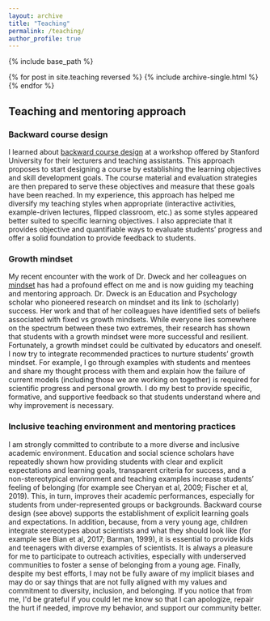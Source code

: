 ```yaml
---
layout: archive
title: "Teaching"
permalink: /teaching/
author_profile: true
---
```


{% include base_path %}

{% for post in site.teaching reversed %}
  {% include archive-single.html %}
{% endfor %}


## Teaching and mentoring approach

### Backward course design

I learned about [backward course design](https://en.wikipedia.org/wiki/Backward_design) at a workshop offered by Stanford University for their lecturers and teaching assistants. This approach proposes to start designing a course by establishing the learning objectives and skill development goals. The course material and evaluation strategies are then prepared to serve these objectives and measure that these goals have been reached. In my experience, this approach has helped me diversify my teaching styles when appropriate (interactive activities, example-driven lectures, flipped classroom, etc.) as some styles appeared better suited to specific learning objectives. I also appreciate that it provides objective and quantifiable ways to evaluate students’ progress and offer a solid foundation to provide feedback to students.

### Growth mindset

My recent encounter with the work of Dr. Dweck and her colleagues on [mindset](https://en.wikipedia.org/wiki/Mindset#Fixed_and_growth_mindset) has had a profound effect on me and is now guiding my teaching and mentoring approach. Dr. Dweck is an Education and Psychology scholar who pioneered research on mindset and its link to (scholarly) success. Her work and that of her colleagues have identified sets of beliefs associated with fixed vs growth mindsets. While everyone lies somewhere on the spectrum between these two extremes, their research has shown that students with a growth mindset were more successful and resilient. Fortunately, a growth mindset could be cultivated by educators and oneself. I now try to integrate recommended practices to nurture students’ growth mindset. For example, I go through examples with students and mentees and share my thought process with them and explain how the failure of current models (including those we are working on together) is required for scientific progress and personal growth. I do my best to provide specific, formative, and supportive feedback so that students understand where and why improvement is necessary.

### Inclusive teaching environment and mentoring practices

I am strongly committed to contribute to a more diverse and inclusive academic environment.
Education and social science scholars have repeatedly shown how providing students with clear and explicit expectations and learning goals, transparent criteria for success, and a non-stereotypical environment and teaching examples increase students’ feeling of belonging (for example see Cheryan et al, 2009; Fischer et al, 2019). This, in turn, improves their academic performances, especially for students from under-represented groups or backgrounds. Backward course design (see above) supports the establishment of explicit learning goals and expectations.
In addition, because, from a very young age, children integrate stereotypes about scientists and what they should look like (for example see Bian et al, 2017; Barman, 1999), it is essential to provide kids and teenagers with diverse examples of scientists. It is always a pleasure for me to participate to outreach activities, especially with underserved communities to foster a sense of belonging from a young age.
Finally, despite my best efforts, I may not be fully aware of my implicit biases and may do or say things that are not fully aligned with my values and commitment to diversity, inclusion, and belonging. If you notice that from me, I'd be grateful if you could let me know so that I can apologize, repair the hurt if needed, improve my behavior, and support our community better. 
